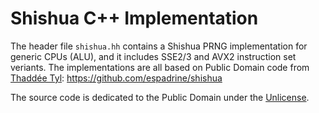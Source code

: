 
# Shishua C++ Implementation

The header file `shishua.hh` contains a Shishua PRNG
implementation for generic CPUs (ALU), and it includes SSE2/3
and AVX2 instruction set veriants.
The implementations are all based on Public Domain code from
[Thaddée Tyl](https://github.com/espadrine): https://github.com/espadrine/shishua

The source code is dedicated to the Public Domain under the [Unlicense](https://unlicense.org/UNLICENSE).
